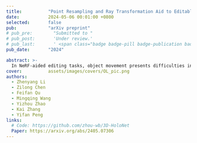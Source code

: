 ```yaml
---
title:          "Point Resampling and Ray Transformation Aid to Editable NeRF Models"
date:           2024-05-06 00:01:00 +0800
selected:       false
pub:            "arXiv preprint"
# pub_pre:        "Submitted to "
# pub_post:       'Under review.'
# pub_last:       ' <span class="badge badge-pill badge-publication badge-success">Spotlight</span>'
pub_date:       "2024"

abstract: >-
  In NeRF-aided editing tasks, object movement presents difficulties in supervision generation due to the introduction of variability in object positions. Moreover, the removal operations of certain scene objects often lead to empty regions, presenting challenges for NeRF models in inpainting them effectively. We propose an implicit ray transformation strategy, allowing for direct manipulation of the 3D object's pose by operating on the neural-point in NeRF rays. To address the challenge of inpainting potential empty regions, we present a plug-and-play inpainting module, dubbed differentiable neural-point resampling (DNR), which interpolates those regions in 3D space at the original ray locations within the implicit space, thereby facilitating object removal & scene inpainting tasks. Importantly, employing DNR effectively narrows the gap between ground truth and predicted implicit features, potentially increasing the mutual information (MI) of the features across rays. Then, we leverage DNR and ray transformation to construct a point-based editable NeRF pipeline PR^2T-NeRF. Results primarily evaluated on 3D object removal & inpainting tasks indicate that our pipeline achieves state-of-the-art performance. In addition, our pipeline supports high-quality rendering visualization for diverse editing operations without necessitating extra supervision.
cover:          assets/images/covers/OL_pic.png
authors:
  - Zhenyang Li
  - Zilong Chen
  - Feifan Qu 
  - Mingqing Wang
  - Yizhou Zhao
  - Kai Zhang
  - Yifan Peng
links:
  # Code: https://github.com/zhou-wb/3D-HoloNet
  Paper: https://arxiv.org/abs/2405.07306
---
```

